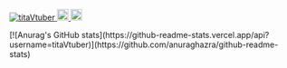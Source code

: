 <p align="left"> 
  <a href="https://github.com/titaVtuber/titaVtuber/">
    <img src="https://komarev.com/ghpvc/?username=titaVtuber" alt="titaVtuber" />
  </a>
  <a href="http://twitter.com/titaVtuber">
    <img height="20" src="https://img.shields.io/twitter/follow/titaVtuber?label=Twitter&logo=twitter&style=flat" />
  </a>
  <a href="https://github.com/titaVtuber">
    <img height="20" src="https://img.shields.io/github/followers/titaVtuber?label=follow&logo=github&style=flat" />
  </a>
</p>
[![Anurag's GitHub stats](https://github-readme-stats.vercel.app/api?username=titaVtuber)](https://github.com/anuraghazra/github-readme-stats)
